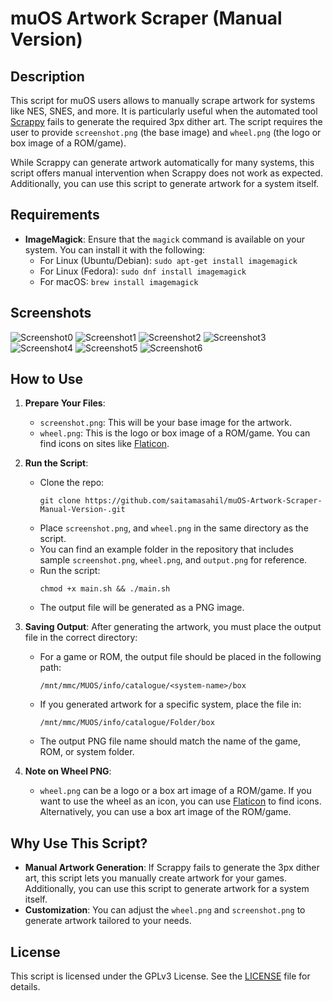
# muOS Artwork Scraper (Manual Version)

## Description
This script for muOS users allows to manually scrape artwork for systems like NES, SNES, and more. It is particularly useful when the automated tool [Scrappy](https://github.com/gabrielfvale/scrappy) fails to generate the required 3px dither art. The script requires the user to provide `screenshot.png` (the base image) and `wheel.png` (the logo or box image of a ROM/game).

While Scrappy can generate artwork automatically for many systems, this script offers manual intervention when Scrappy does not work as expected. Additionally, you can use this script to generate artwork for a system itself.

## Requirements
- **ImageMagick**: Ensure that the `magick` command is available on your system. You can install it with the following:
  - For Linux (Ubuntu/Debian): `sudo apt-get install imagemagick`
  - For Linux (Fedora): `sudo dnf install imagemagick`
  - For macOS: `brew install imagemagick`

## Screenshots
![Screenshot0](screenshot/s0.png)
![Screenshot1](screenshot/s1.png)
![Screenshot2](screenshot/s2.png)
![Screenshot3](screenshot/s3.png)
![Screenshot4](screenshot/s4.png)
![Screenshot5](screenshot/s5.png)
![Screenshot6](screenshot/s6.png)
  
## How to Use
1. **Prepare Your Files**:
   - `screenshot.png`: This will be your base image for the artwork.
   - `wheel.png`: This is the logo or box image of a ROM/game. You can find icons on sites like [Flaticon](https://www.flaticon.com/).

2. **Run the Script**:
   - Clone the repo:
     ```
     git clone https://github.com/saitamasahil/muOS-Artwork-Scraper-Manual-Version-.git
     ```
   - Place `screenshot.png`, and `wheel.png` in the same directory as the script.
   - You can find an example folder in the repository that includes sample `screenshot.png`, `wheel.png`, and `output.png` for reference.
   - Run the script:
     ```
     chmod +x main.sh && ./main.sh
     ```
   - The output file will be generated as a PNG image.

3. **Saving Output**:
   After generating the artwork, you must place the output file in the correct directory:
   - For a game or ROM, the output file should be placed in the following path:
     ```
     /mnt/mmc/MUOS/info/catalogue/<system-name>/box
     ```
   - If you generated artwork for a specific system, place the file in:
     ```
     /mnt/mmc/MUOS/info/catalogue/Folder/box
     ```
   - The output PNG file name should match the name of the game, ROM, or system folder.

4. **Note on Wheel PNG**:
   - `wheel.png` can be a logo or a box art image of a ROM/game. If you want to use the wheel as an icon, you can use [Flaticon](https://www.flaticon.com/) to find icons. Alternatively, you can use a box art image of the ROM/game.

## Why Use This Script?
- **Manual Artwork Generation**: If Scrappy fails to generate the 3px dither art, this script lets you manually create artwork for your games. Additionally, you can use this script to generate artwork for a system itself.
- **Customization**: You can adjust the `wheel.png` and `screenshot.png` to generate artwork tailored to your needs.

## License
This script is licensed under the GPLv3 License. See the [LICENSE](LICENSE) file for details.